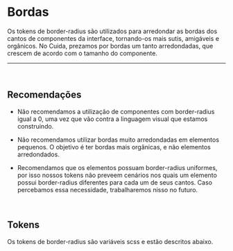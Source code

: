 # Bordas

Os tokens de border-radius são utilizados para arredondar as bordas dos cantos de componentes 
da interface, tornando-os mais sutis, amigáveis e orgânicos. No Cuida, prezamos por bordas um 
tanto arredondadas, que crescem de acordo com o tamanho do componente.

<hr />
<br />

## Recomendações

-  Não recomendamos a utilização de componentes com border-radius igual a 0,
 uma vez que vão contra a linguagem visual que estamos construindo.

-  Não recomendamos utilizar bordas muito arredondadas em elementos
 pequenos. O objetivo é ter bordas mais orgânicas, e não elementos arredondados.

- Recomendamos que os elementos possuam border-radius uniformes, por isso nossos 
tokens não preveem cenários nos quais um elemento possui border-radius
 diferentes para cada um de seus cantos. Caso percebamos essa necessidade,
  trabalharemos nisso no futuro.


<br />

## Tokens
Os tokens de border-radius são variáveis scss e estão descritos abaixo.
<br />

<Border />
<script setup>
import Border from '@/docs-components/BorderBuilder.vue';
</script>
